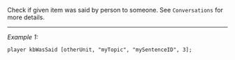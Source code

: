 Check if given item was said by person to someone. See `Conversations` for more details.


---
*Example 1:*
```sqf
player kbWasSaid [otherUnit, "myTopic", "mySentenceID", 3];
```